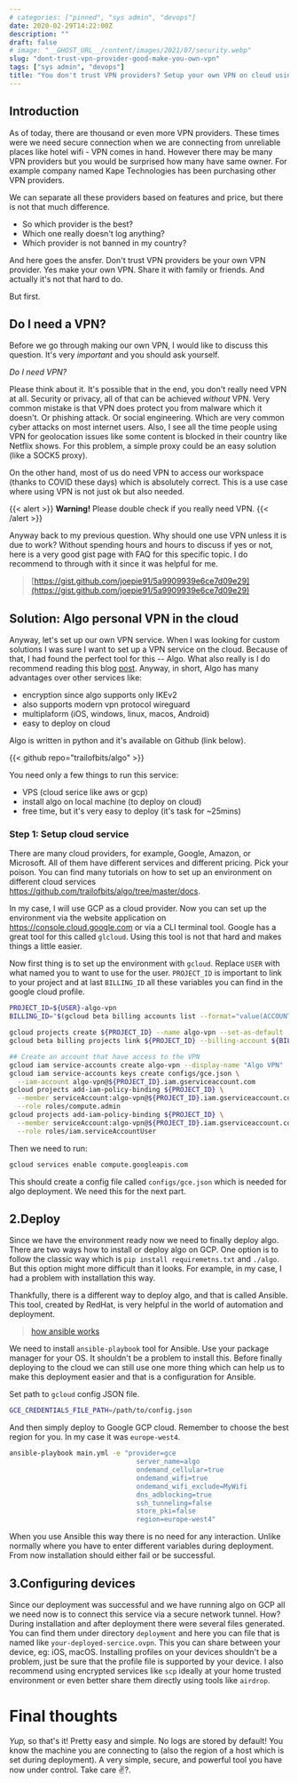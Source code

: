 ```yaml
---
# categories: ["pinned", "sys admin", "devops"]
date: 2020-02-29T14:22:00Z
description: ""
draft: false
# image: "__GHOST_URL__/content/images/2021/07/security.webp"
slug: "dont-trust-vpn-provider-good-make-you-own-vpn"
tags: ["sys admin", "devops"]
title: "You don't trust VPN providers? Setup your own VPN on cloud using Ansible."
---
```



## Introduction

As of today, there are thousand or even more VPN providers. These times were we need secure connection when we are connecting from unreliable places like hotel wifi - VPN comes in hand. However there may be many VPN providers but you would be surprised how many have same owner. For example company named Kape Technologies has been purchasing other VPN providers.

We can separate all these providers based on features and price, but there is not that much difference.

*  So which provider is the best?
*  Which one really doesn't log anything?
*  Which provider is not banned in my country?

And here goes the ansfer. Don't trust VPN providers be your own VPN provider. Yes make your own VPN. Share it with family or friends. And actually it's not that hard to do.

But first.

## Do I need a VPN?

Before we go through making our own VPN, I would like to discuss this question. It's very _important_ and you should ask yourself.

_Do I need VPN?_

Please think about it. It's possible that in the end, you don't really need VPN at all. Security or privacy, all of that can be achieved _without_ VPN. Very common mistake is that VPN does protect you from malware which it doesn't. Or phishing attack. Or social engineering. Which are very common cyber attacks on most internet users. Also, I see all the time people using VPN for geolocation issues like some content is blocked in their country like Netflix shows. For this problem, a simple proxy could be an easy solution (like a SOCK5 proxy).

On the other hand, most of us do need VPN to access our workspace (thanks to COVID these days) which is absolutely correct. This is a use case where using VPN is not just ok but also needed.

<!-- --- -->

{{< alert >}}
**Warning!** Please double check if you really need VPN.
{{< /alert >}}

Anyway back to my previous question. Why should one use VPN unless it is due to work?  Without spending hours and hours to discuss if yes or not, here is a very good gist page with FAQ for this specific topic. I do recommend to through with it since it was helpful for me.

<!-- {{< github repo="https://gist.github.com/joepie91/5a9909939e6ce7d09e29" >}} -->
> [https://gist.github.com/joepie91/5a9909939e6ce7d09e29](https://gist.github.com/joepie91/5a9909939e6ce7d09e29)


## Solution: Algo personal VPN in the cloud

Anyway, let's set up our own VPN service. When I was looking for custom solutions I was sure I want to set up a VPN service on the cloud. Because of that, I had found the perfect tool for this -- Algo. What also really is I do recommend reading this blog [post](https://blog.trailofbits.com/2016/12/12/meet-algo-the-vpn-that-works/). Anyway, in short, Algo has many advantages over other services like:

* encryption since algo supports only IKEv2
* also supports modern vpn protocol wireguard
* multiplaform (iOS, windows, linux, macos, Android)
* easy to deploy on cloud

Algo is written in python and it's available on Github (link below).

{{< github repo="trailofbits/algo" >}}

You need only a few things to run this service:

* VPS (cloud serice like aws or gcp)
* install algo on local machine (to deploy on cloud)
* free time, but it's very easy to deploy (it's task for ~25mins)

### Step 1: Setup cloud service

There are many cloud providers, for example, Google, Amazon, or Microsoft. All of them have different services and different pricing. Pick your poison. You can find many tutorials on how to set up an environment on different cloud services https://github.com/trailofbits/algo/tree/master/docs.

In my case, I will use GCP as a cloud provider. Now you can set up the environment via the website application on https://console.cloud.google.com or via a CLI terminal tool. Google has a great tool for this called `glcloud`. Using this tool is not that hard and makes things a little easier.

Now first thing is to set up the environment with `gcloud`. Replace `USER` with what named you to want to use for the user. `PROJECT_ID` is important to link to your project and at last `BILLING_ID` all these variables you can find in the google cloud profile.

```bash
PROJECT_ID=${USER}-algo-vpn
BILLING_ID="$(gcloud beta billing accounts list --format="value(ACCOUNT_ID)")"

gcloud projects create ${PROJECT_ID} --name algo-vpn --set-as-default
gcloud beta billing projects link ${PROJECT_ID} --billing-account ${BILLING_ID}

## Create an account that have access to the VPN
gcloud iam service-accounts create algo-vpn --display-name "Algo VPN"
gcloud iam service-accounts keys create configs/gce.json \
  --iam-account algo-vpn@${PROJECT_ID}.iam.gserviceaccount.com
gcloud projects add-iam-policy-binding ${PROJECT_ID} \
  --member serviceAccount:algo-vpn@${PROJECT_ID}.iam.gserviceaccount.com \
  --role roles/compute.admin
gcloud projects add-iam-policy-binding ${PROJECT_ID} \
  --member serviceAccount:algo-vpn@${PROJECT_ID}.iam.gserviceaccount.com \
  --role roles/iam.serviceAccountUser
```

Then we need to run:

```bash
gcloud services enable compute.googleapis.com
```

This should create a config file called `configs/gce.json` which is needed for algo deployment. We need this for the next part.

## 2.Deploy

Since we have the environment ready now we need to finally deploy algo. There are two ways how to install or deploy algo on GCP. One option is to follow the classic way which is `pip install requiremetns.txt` and `./algo`. But this option might more difficult than it looks. For example, in my case, I had a problem with installation this way.

Thankfully, there is a different way to deploy algo, and that is called Ansible. This tool, created by RedHat, is very helpful in the world of automation and deployment.

> [how ansible works](https://www.ansible.com/overview/how-ansible-works)

We need to install `ansible-playbook` tool for Ansible. Use your package manager for your OS. It shouldn't be a problem to install this. Before finally deploying to the cloud we can still use one more thing which can help us to make this deployment easier and that is a configuration for Ansible.

Set path to `gcloud` config JSON file.

```bash
GCE_CREDENTIALS_FILE_PATH=/path/to/config.json
```

And then simply deploy to Google GCP cloud. Remember to choose the best region for you. In my case it was `europe-west4`.

```bash
ansible-playbook main.yml -e "provider=gce
                                server_name=algo
                                ondemand_cellular=true
                                ondemand_wifi=true
                                ondemand_wifi_exclude=MyWifi
                                dns_adblocking=true
                                ssh_tunneling=false
                                store_pki=false
                                region=europe-west4"
```

When you use Ansible this way there is no need for any interaction. Unlike normally where you have to enter different variables during deployment. From now installation should either fail or be successful.

## 3.Configuring devices

Since our deployment was successful and we have running algo on GCP all we need now is to connect this service via a secure network tunnel. How? During installation and after deployment there were several files generated. You can find them under directory `deployment` and here you can file that is named like `your-deployed-sercice.ovpn`. This you can share between your device, eg: iOS, macOS. Installing profiles on your devices shouldn't be a problem, just be sure that the profile file is supported by your device. I also recommend using encrypted services like `scp` ideally at your home trusted environment or even better share them directly using tools like `airdrop`.

# Final thoughts

_Yup,_ so that's it! Pretty easy and simple. No logs are stored by default! You know the machine you are connecting to (also the region of a host which is set during deployment). A very simple, secure, and powerful tool you have now under control. Take care ✌?.
